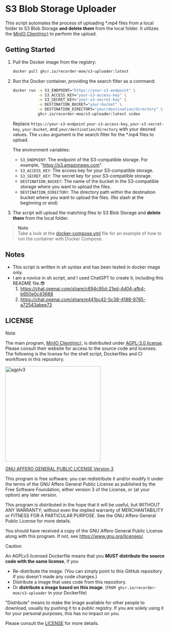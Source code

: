 # S3 Blob Storage Uploader

This script automates the process of uploading *.mp4 files from a local folder to S3 Blob Storage **and delete them** from the local folder. It utilizes the [MinIO Client(mc)](https://min.io/docs/minio/linux/reference/minio-mc.html) to perform the upload.

## Getting Started

1. Pull the Docker image from the registry:

   ```bash
   docker pull ghcr.io/recorder-moe/s3-uploader:latest
   ```

1. Run the Docker container, providing the search filter as a command:

   ```bash
   docker run -e S3_ENDPOINT="https://your-s3-endpoint" \
              -e S3_ACCESS_KEY="your-s3-access-key" \
              -e S3_SECRET_KEY="your-s3-secret-key" \
              -e DESTINATION_BUCKET="your-bucket" \
              -e DESTINATION_DIRECTORY="your/destination/directory" \
              ghcr.io/recorder-moe/s3-uploader:latest video
   ```

   Replace `https://your-s3-endpoint` `your-s3-access-key`, `your-s3-secret-key`, `your-bucket`, and `your/destination/directory` with your desired values. The `video` argument is the search filter for the *.mp4 files to upload.

   The environment variables:

   - `S3_ENDPOINT`: The endpoint of the S3-compatible storage. For example, "https://s3.amazonaws.com".
   - `S3_ACCESS_KEY`: The access key for your S3-compatible storage.
   - `S3_SECRET_KEY`: The secret key for your S3-compatible storage.
   - `DESTINATION_BUCKET`: The name of the bucket in the S3-compatible storage where you want to upload the files.
   - `DESTINATION_DIRECTORY`: The directory path within the destination bucket where you want to upload the files. (No slash at the beginning or end)

1. The script will upload the matching files to S3 Blob Storage and **delete them** from the local folder.

> **Note**\
> Take a look at the [docker-compose.yml](docker-compose.yml) file for an example of how to run the container with Docker Compose.

## Notes

- This script is written in sh syntax and has been tested in docker image only.
- I am a novice in sh script, and I used ChatGPT to create it, including this README file.😎
  1. <https://chat.openai.com/share/c694c95d-21ed-4d04-afb4-b650e0c43688>
  1. <https://chat.openai.com/share/e441bc42-5c38-4188-9785-a72543abee73>

## LICENSE

> [!NOTE]  
> The main program, [MinIO Client(mc)](https://min.io/docs/minio/linux/reference/minio-mc.html), is distributed under [AGPL-3.0 license](https://github.com/AUTOMATIC1111/stable-diffusion-webui/blob/master/LICENSE.txt).  
> Please consult their website for access to the source code and licenses.  
> The following is the license for the shell script, Dockerfiles and CI workflows in this repository.

<img src="https://github.com/Recorder-moe/s3-uploader/assets/16995691/cb3b53a6-7eff-409b-9dca-bb59f52d3117" alt="agplv3" width="300" />

[GNU AFFERO GENERAL PUBLIC LICENSE Version 3](/LICENSE)

This program is free software: you can redistribute it and/or modify it under the terms of the GNU Affero General Public License as published by the Free Software Foundation, either version 3 of the License, or (at your option) any later version.

This program is distributed in the hope that it will be useful, but WITHOUT ANY WARRANTY; without even the implied warranty of MERCHANTABILITY or FITNESS FOR A PARTICULAR PURPOSE. See the GNU Affero General Public License for more details.

You should have received a copy of the GNU Affero General Public License along with this program. If not, see <https://www.gnu.org/licenses/>.

> [!CAUTION]
> An AGPLv3 licensed Dockerfile means that you _**MUST**_ **distribute the source code with the same license**, if you
>
> - Re-distribute the image. (You can simply point to this GitHub repository if you doesn't made any code changes.)
> - Distribute a image that uses code from this repository.
> - Or **distribute a image based on this image**. (`FROM ghcr.io/recorder-moe/s3-uploader` in your Dockerfile)
>
> "Distribute" means to make the image available for other people to download, usually by pushing it to a public registry. If you are solely using it for your personal purposes, this has no impact on you.
>
> Please consult the [LICENSE](LICENSE) for more details.
